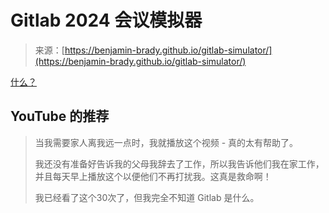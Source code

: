 <!--yml

category: 未分类

date: 2024-05-27 14:54:23

-->

# Gitlab 2024 会议模拟器

> 来源：[https://benjamin-brady.github.io/gitlab-simulator/](https://benjamin-brady.github.io/gitlab-simulator/)

[什么？](https://twitter.com/pronounced_kyle/status/1757215139550605713?t=kcF4t6pRd0UtPYvkx4loDg)

## YouTube 的推荐

> 当我需要家人离我远一点时，我就播放这个视频 - 真的太有帮助了。
> 
> 我还没有准备好告诉我的父母我辞去了工作，所以我告诉他们我在家工作，并且每天早上播放这个以便他们不再打扰我。这真是救命啊！
> 
> 我已经看了这个30次了，但我完全不知道 Gitlab 是什么。
